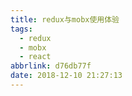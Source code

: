```yaml
---
title: redux与mobx使用体验
tags:
  - redux
  - mobx
  - react
abbrlink: d76db77f
date: 2018-12-10 21:27:13
---
```

